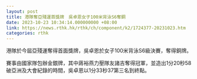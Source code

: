 ```yaml
---
layout: post
title: 港隊奪亞殘運首獎牌　吳卓恩女子100米背泳S6奪銅
date: 2023-10-23 10:34:14.000000000 +08:00
link: https://news.rthk.hk/rthk/ch/component/k2/1724377-20231023.htm
categories: rthk
---
```


港隊於今屆亞殘運奪得首面獎牌，吳卓恩於女子100米背泳S6級決賽，奪得銅牌。

賽事由國家隊包辦金銀牌，其中蔣裕燕力壓隊友諸吉奪得冠軍，並造出1分20秒58破亞洲及大會紀錄的時間，吳卓恩以1分33秒37第三名到終點。
